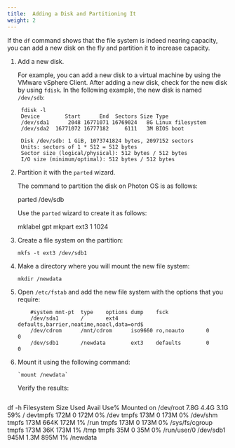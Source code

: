 ```yaml
---
title:  Adding a Disk and Partitioning It
weight: 2
---
```


If the `df` command shows that the file system is indeed nearing capacity, you can add a new disk on the fly and partition it to increase capacity. 

1. Add a new disk. 
    
    For example, you can add a new disk to a virtual machine by using the VMware vSphere Client. After adding a new disk, check for the new disk by using `fdisk`. In the following example, the new disk is named `/dev/sdb`:
    
    	fdisk -l
    	Device        Start      End  Sectors Size Type
    	/dev/sda1      2048 16771071 16769024   8G Linux filesystem
    	/dev/sda2  16771072 16777182     6111   3M BIOS boot
    	
    	Disk /dev/sdb: 1 GiB, 1073741824 bytes, 2097152 sectors
    	Units: sectors of 1 * 512 = 512 bytes
    	Sector size (logical/physical): 512 bytes / 512 bytes
    	I/O size (minimum/optimal): 512 bytes / 512 bytes

1. Partition it with the `parted` wizard. 
    
    The command to partition the disk on Photon OS is as follows:

	parted /dev/sdb

    Use the `parted` wizard to create it as follows:

	mklabel gpt
	mkpart ext3 1 1024

1. Create a file system on the partition:

	   mkfs -t ext3 /dev/sdb1

1. Make a directory where you will mount the new file system: 

	   mkdir /newdata

1. Open `/etc/fstab` and add the new file system with the options that you require:

    ```
       	#system mnt-pt  type    options dump    fsck
       	/dev/sda1       /       ext4    defaults,barrier,noatime,noacl,data=ord$
       	/dev/cdrom      /mnt/cdrom      iso9660 ro,noauto       0       0
       	/dev/sdb1       /newdata        ext3    defaults        0		0
    ```

1. Mount it using the following command: 

	   `mount /newdata`

    Verify the results: 
	
    ```
df -h
	Filesystem      Size  Used Avail Use% Mounted on
	/dev/root       7.8G  4.4G  3.1G  59% /
	devtmpfs        172M     0  172M   0% /dev
	tmpfs           173M     0  173M   0% /dev/shm
	tmpfs           173M  664K  172M   1% /run
	tmpfs           173M     0  173M   0% /sys/fs/cgroup
	tmpfs           173M   36K  173M   1% /tmp
	tmpfs            35M     0   35M   0% /run/user/0
	/dev/sdb1       945M  1.3M  895M   1% /newdata
```

